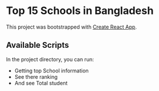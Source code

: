 # Top 15 Schools in Bangladesh

This project was bootstrapped with [Create React App](https://top-school-bd.netlify.app/).

## Available Scripts

In the project directory, you can run:

* Getting top School information
* See there ranking 
* And see Total student 

